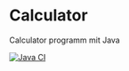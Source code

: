 # Calculator
Calculator programm mit Java 

[![Java CI](https://github.com/R31-py/Calculator/actions/workflows/ci.yml/badge.svg)](https://github.com/R31-py/Calculator/actions/workflows/ci.yml)
